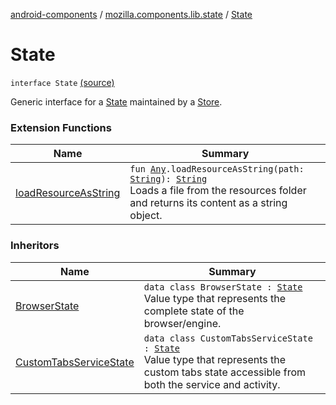 [android-components](../index.md) / [mozilla.components.lib.state](index.md) / [State](./-state.md)

# State

`interface State` [(source)](https://github.com/mozilla-mobile/android-components/blob/master/components/lib/state/src/main/java/mozilla/components/lib/state/State.kt#L10)

Generic interface for a [State](./-state.md) maintained by a [Store](-store/index.md).

### Extension Functions

| Name | Summary |
|---|---|
| [loadResourceAsString](../mozilla.components.support.test.file/kotlin.-any/load-resource-as-string.md) | `fun `[`Any`](https://kotlinlang.org/api/latest/jvm/stdlib/kotlin/-any/index.html)`.loadResourceAsString(path: `[`String`](https://kotlinlang.org/api/latest/jvm/stdlib/kotlin/-string/index.html)`): `[`String`](https://kotlinlang.org/api/latest/jvm/stdlib/kotlin/-string/index.html)<br>Loads a file from the resources folder and returns its content as a string object. |

### Inheritors

| Name | Summary |
|---|---|
| [BrowserState](../mozilla.components.browser.state.state/-browser-state/index.md) | `data class BrowserState : `[`State`](./-state.md)<br>Value type that represents the complete state of the browser/engine. |
| [CustomTabsServiceState](../mozilla.components.feature.customtabs.store/-custom-tabs-service-state/index.md) | `data class CustomTabsServiceState : `[`State`](./-state.md)<br>Value type that represents the custom tabs state accessible from both the service and activity. |
